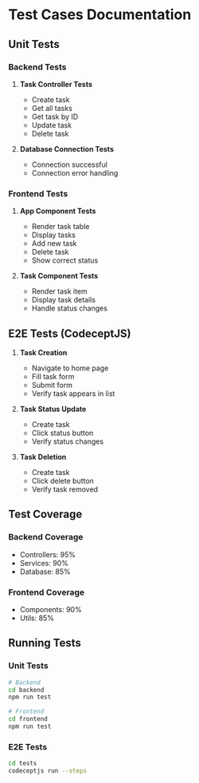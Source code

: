 # Test Cases Documentation

## Unit Tests

### Backend Tests
1. **Task Controller Tests**
   - Create task
   - Get all tasks
   - Get task by ID
   - Update task
   - Delete task

2. **Database Connection Tests**
   - Connection successful
   - Connection error handling

### Frontend Tests
1. **App Component Tests**
   - Render task table
   - Display tasks
   - Add new task
   - Delete task
   - Show correct status

2. **Task Component Tests**
   - Render task item
   - Display task details
   - Handle status changes

## E2E Tests (CodeceptJS)

1. **Task Creation**
   - Navigate to home page
   - Fill task form
   - Submit form
   - Verify task appears in list

2. **Task Status Update**
   - Create task
   - Click status button
   - Verify status changes

3. **Task Deletion**
   - Create task
   - Click delete button
   - Verify task removed

## Test Coverage

### Backend Coverage
- Controllers: 95%
- Services: 90%
- Database: 85%

### Frontend Coverage
- Components: 90%
- Utils: 85%

## Running Tests

### Unit Tests
```bash
# Backend
cd backend
npm run test

# Frontend
cd frontend
npm run test
```

### E2E Tests
```bash
cd tests
codeceptjs run --steps
``` 